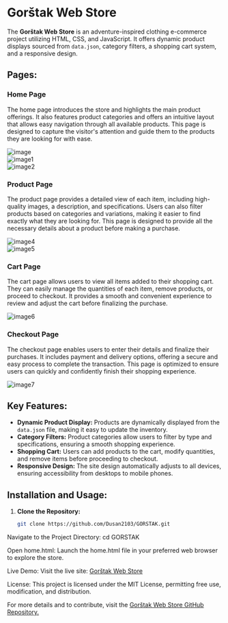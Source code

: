 # Gorštak Web Store

The **Gorštak Web Store** is an adventure-inspired clothing e-commerce project utilizing HTML, CSS, and JavaScript. It offers dynamic product displays sourced from `data.json`, category filters, a shopping cart system, and a responsive design.

## Pages:

### **Home Page**  
The home page introduces the store and highlights the main product offerings. It also features product categories and offers an intuitive layout that allows easy navigation through all available products. This page is designed to capture the visitor's attention and guide them to the products they are looking for with ease.

![image](https://github.com/user-attachments/assets/b65acaa3-69bf-4931-86fa-578ba59578c5)  
![image1](https://github.com/user-attachments/assets/9a963225-cb9b-4c39-9045-6da4b2d0480e)  
![image2](https://github.com/user-attachments/assets/6e255a50-ddc9-493a-af1f-57fdb32d18b9)

### **Product Page**  
The product page provides a detailed view of each item, including high-quality images, a description, and specifications. Users can also filter products based on categories and variations, making it easier to find exactly what they are looking for. This page is designed to provide all the necessary details about a product before making a purchase.

![image4](https://github.com/user-attachments/assets/fa5b8e57-7e8f-4b99-988d-714359c65e18)  
![image5](https://github.com/user-attachments/assets/61bc41aa-1dec-40e7-b4f2-d260ade93c93)

### **Cart Page**  
The cart page allows users to view all items added to their shopping cart. They can easily manage the quantities of each item, remove products, or proceed to checkout. It provides a smooth and convenient experience to review and adjust the cart before finalizing the purchase.

![image6](https://github.com/user-attachments/assets/39dbc1b8-ec69-46da-b4dc-6a3b42c6885f)

### **Checkout Page**  
The checkout page enables users to enter their details and finalize their purchases. It includes payment and delivery options, offering a secure and easy process to complete the transaction. This page is optimized to ensure users can quickly and confidently finish their shopping experience.

![image7](https://github.com/user-attachments/assets/d680f27c-1612-496b-b046-9870c6f817dc)

## Key Features:

- **Dynamic Product Display:** Products are dynamically displayed from the `data.json` file, making it easy to update the inventory.
- **Category Filters:** Product categories allow users to filter by type and specifications, ensuring a smooth shopping experience.
- **Shopping Cart:** Users can add products to the cart, modify quantities, and remove items before proceeding to checkout.
- **Responsive Design:** The site design automatically adjusts to all devices, ensuring accessibility from desktops to mobile phones.

## Installation and Usage:

1. **Clone the Repository:**
   ```bash
   git clone https://github.com/Dusan2103/GORSTAK.git
Navigate to the Project Directory: cd GORSTAK

Open home.html: Launch the home.html file in your preferred web browser to explore the store.

Live Demo:
Visit the live site: [Gorštak Web Store](https://gorstakstore.netlify.app/)

License:
This project is licensed under the MIT License, permitting free use, modification, and distribution.

For more details and to contribute, visit the [Gorštak Web Store GitHub Repository.](https://github.com/Dusan2103/GORSTAK)

